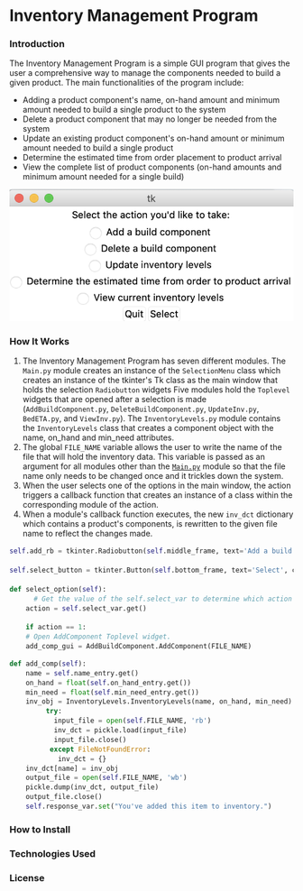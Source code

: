 # Inventory Management Program

### Introduction

The Inventory Management Program is a simple GUI program that gives the user a comprehensive way to manage the components needed to build a given product. The main functionalities of the program include:

- Adding a product component's name, on-hand amount and minimum amount needed to build a single product to the system
- Delete a product component that may no longer be needed from the system
- Update an existing product component's on-hand amount or minimum amount needed to build a single product
- Determine the estimated time from order placement to product arrival
- View the complete list of product components (on-hand amounts and minimum amount needed for a single build)

![python_practice/Inventory_Management_Program/](Screen_Shot_2021-03-30_at_1.52.47_PM.png)

### How It Works

1. The Inventory Management Program has seven different modules. The `Main.py` module creates an instance of the `SelectionMenu` class which creates an instance of the tkinter's Tk class as the main window that holds the selection `Radiobutton` widgets Five modules hold the `Toplevel` widgets that are opened after a selection is made  (`AddBuildComponent.py`, `DeleteBuildComponent.py`, `UpdateInv.py`, `BedETA.py`, and `ViewInv.py`). The `InventoryLevels.py` module contains the `InventoryLevels` class that creates a component object with the name, on_hand and min_need attributes. 
2. The global `FILE_NAME` variable allows the user to write the name of the file that will hold the inventory data. This variable is passed as an argument for all modules other than the [`Main.py`](http://main.py) module so that the file name only needs to be changed once and it trickles down the system.
3. When the user selects one of the options in the main window, the action triggers a callback function that creates an instance of a class within the corresponding module of the action. 
4. When a module's callback function executes, the new `inv_dct` dictionary which contains a product's components, is rewritten to the given file name to reflect the changes made.

```python
self.add_rb = tkinter.Radiobutton(self.middle_frame, text='Add a build component', variable=self.select_var, value=1)

self.select_button = tkinter.Button(self.bottom_frame, text='Select', command=self.select_option)

def select_option(self):
	  # Get the value of the self.select_var to determine which action to take.
    action = self.select_var.get()

    if action == 1:
    # Open AddComponent Toplevel widget.
    add_comp_gui = AddBuildComponent.AddComponent(FILE_NAME)
```

```python
def add_comp(self):     
    name = self.name_entry.get()
    on_hand = float(self.on_hand_entry.get())
    min_need = float(self.min_need_entry.get())
    inv_obj = InventoryLevels.InventoryLevels(name, on_hand, min_need)
	     try:
           input_file = open(self.FILE_NAME, 'rb')
           inv_dct = pickle.load(input_file)
           input_file.close()
	      except FileNotFoundError:
            inv_dct = {}
    inv_dct[name] = inv_obj
    output_file = open(self.FILE_NAME, 'wb')
    pickle.dump(inv_dct, output_file)
    output_file.close()
    self.response_var.set("You've added this item to inventory.")
```

### How to Install

### Technologies Used

### License
